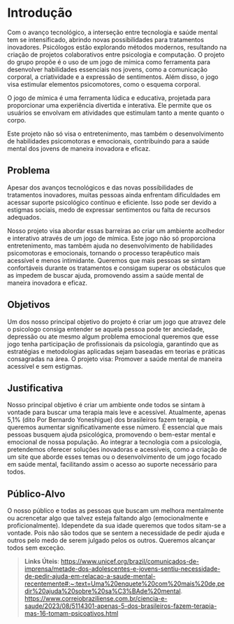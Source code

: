 # Introdução

Com o avanço tecnológico, a interseção entre tecnologia e saúde mental tem se intensificado, abrindo novas possibilidades para tratamentos inovadores. Psicólogos estão explorando métodos modernos, resultando na criação de projetos colaborativos entre psicologia e computação. O projeto do grupo propõe é o uso de um jogo de mímica como ferramenta para desenvolver habilidades essenciais nos jovens, como a comunicação corporal, a criatividade e a expressão de sentimentos. Além disso, o jogo visa estimular elementos psicomotores, como o esquema corporal.

O jogo de mímica é uma ferramenta lúdica e educativa, projetada para proporcionar uma experiência divertida e interativa. Ele permite que os usuários se envolvam em atividades que estimulam tanto a mente quanto o corpo.

Este projeto não só visa o entretenimento, mas também o desenvolvimento de habilidades psicomotoras e emocionais, contribuindo para a saúde mental dos jovens de maneira inovadora e eficaz.

## Problema

Apesar dos avanços tecnológicos e das novas possibilidades de tratamentos inovadores, muitas pessoas ainda enfrentam dificuldades em acessar suporte psicológico contínuo e eficiente. Isso pode ser devido a estigmas sociais, medo de expressar sentimentos ou falta de recursos adequados. 

Nosso projeto visa abordar essas barreiras ao criar um ambiente acolhedor e interativo através de um jogo de mímica. Este jogo não só proporciona entretenimento, mas também ajuda no desenvolvimento de habilidades psicomotoras e emocionais, tornando o processo terapêutico mais acessível e menos intimidante. Queremos que mais pessoas se sintam confortáveis durante os tratamentos e consigam superar os obstáculos que as impedem de buscar ajuda, promovendo assim a saúde mental de maneira inovadora e eficaz.

## Objetivos
Um dos nosso principal objetivo do projeto é criar um jogo que atravez dele o psicologo consiga entender se aquela pessoa pode ter anciedade, depressão ou ate mesmo algum problema emocional queremos que esse jogo tenha participação de profissionais da psicologia, garantindo que as estratégias e metodologias aplicadas sejam baseadas em teorias e práticas consagradas na área.
O projeto visa: Promover a saúde mental de maneira acessível e sem estigmas.



## Justificativa

Nosso principal objetivo é criar um ambiente onde todos se sintam à vontade para buscar uma terapia mais leve e acessível. Atualmente, apenas 5,1% (dito Por Bernardo Yoneshigue) dos brasileiros fazem terapia, e queremos aumentar significativamente esse número. É essencial que mais pessoas busquem ajuda psicológica, promovendo o bem-estar mental e emocional de nossa população. Ao integrar a tecnologia com a psicologia, pretendemos oferecer soluções inovadoras e acessíveis, como a criação de um site que aborde esses temas ou o desenvolvimento de um jogo focado em saúde mental, facilitando assim o acesso ao suporte necessário para todos.




## Público-Alvo

O nosso público e todas as pessoas que buscam um melhora mentalmente ou acrencetar algo que talvez esteja faltando algo (emocionalmente e proficionalmente). Idependete da sua idade queremos que todos sitam-se a vontade. Pois não são todos que se sentem a necessidade de pedir ajuda e outros pelo medo de serem julgado pelos os outros. Queremos alcançar todos sem exceção.

> **Links Úteis**:
https://www.unicef.org/brazil/comunicados-de-imprensa/metade-dos-adolescentes-e-jovens-sentiu-necessidade-de-pedir-ajuda-em-relacao-a-saude-mental-recentemente#:~:text=Uma%20enquete%20com%20mais%20de,pedir%20ajuda%20sobre%20sa%C3%BAde%20mental.
https://www.correiobraziliense.com.br/ciencia-e-saude/2023/08/5114301-apenas-5-dos-brasileiros-fazem-terapia-mas-16-tomam-psicoativos.html
